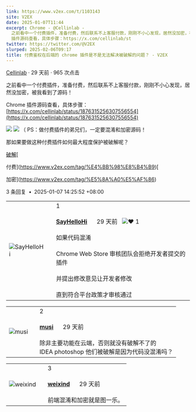 ```yaml
---
link: https://www.v2ex.com/t/1103143
site: V2EX
date: 2025-01-07T11:44
excerpt: Chrome - @Cellinlab -
  之前看中一个付费插件，准备付费，然后联系不上客服付款，刚刚不小心发现，居然没加密，被我看到了源码！Chrome
  插件源码查看，具体步骤：https://x.com/cellinlab/st
twitter: https://twitter.com/@V2EX
slurped: 2025-02-06T09:17
title: 付费鉴权在后端的 chrome 插件是不是无法解决被破解的问题？ - V2EX
---
```



[Cellinlab](https://www.v2ex.com/member/Cellinlab) · 29 天前 · 965 次点击

之前看中一个付费插件，准备付费，然后联系不上客服付款，刚刚不小心发现，居然没加密，被我看到了源码！

Chrome 插件源码查看，具体步骤： [https://x.com/cellinlab/status/1876315256307556554](https://x.com/cellinlab/status/1876315256307556554)

![](https://pbs.twimg.com/media/GgoCd71boAU23hB?format=jpg&name=large) ![](https://pbs.twimg.com/media/GgoCkwTboAIfQrd?format=jpg&name=large) （ PS：做付费插件的弟兄们，一定要混淆和加密源码！

那如果要做这种付费插件如何最大程度保护被破解呢？

[](https://www.v2ex.com/tag/%E7%A0%B4%E8%A7%A3)

[破解](https://www.v2ex.com/tag/%E7%A0%B4%E8%A7%A3)[

付费](https://www.v2ex.com/tag/%E4%BB%98%E8%B4%B9)[

加密](https://www.v2ex.com/tag/%E5%8A%A0%E5%AF%86)

3 条回复  **•**  2025-01-07 14:25:52 +08:00

|   |   |   |
|---|---|---|
|![SayHelloHi](https://cdn.v2ex.com/avatar/d961/3cd9/563553_normal.png?m=1728892808)||1<br><br>**[SayHelloHi](https://www.v2ex.com/member/SayHelloHi)**      29 天前   ![❤️](https://www.v2ex.com/static/img/heart_neue_red.png?v=16ec2dd0a880be6edda1e4a2e35754b3) 1<br><br>如果代码混淆<br><br>Chrome Web Store 审核团队会拒绝开发者提交的插件<br><br>并提出修改意见让开发者修改<br><br>直到符合平台政策才审核通过|

|   |   |   |
|---|---|---|
|![musi](https://cdn.v2ex.com/avatar/3c30/8c17/303588_normal.png?m=1691313864)||2<br><br>**[musi](https://www.v2ex.com/member/musi)**      29 天前<br><br>除非主要功能在云端，否则就没有破解不了的  <br>IDEA photoshop 他们被破解是因为代码没混淆吗？|

|   |   |   |
|---|---|---|
|![weixind](https://cdn.v2ex.com/avatar/83d2/802a/354938_normal.png?m=1733128054)||3<br><br>**[weixind](https://www.v2ex.com/member/weixind)**      29 天前<br><br>前端混淆和加密就是图一乐。|